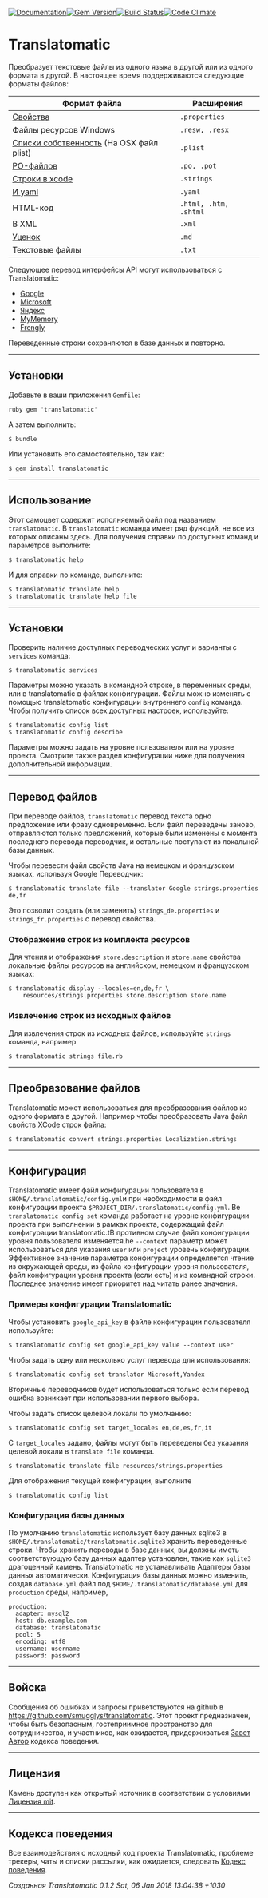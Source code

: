 [![Documentation](http://img.shields.io/badge/yard-docs-blue.svg)](http://www.rubydoc.info/gems/translatomatic)[![Gem Version](https://badge.fury.io/rb/translatomatic.svg)](https://badge.fury.io/rb/translatomatic)[![Build Status](https://travis-ci.org/smugglys/translatomatic.svg?branch=master)](https://travis-ci.org/smugglys/translatomatic)[![Code Climate](https://codeclimate.com/github/smugglys/translatomatic.svg)](https://codeclimate.com/github/smugglys/translatomatic)

# Translatomatic

Преобразует текстовые файлы из одного языка в другой или из одного формата в другой. В настоящее время поддерживаются следующие форматы файлов:

| Формат файла | Расширения |
| --- | --- |
| [Свойства](https://en.wikipedia.org/wiki/.properties) | `.properties` |
| Файлы ресурсов Windows | `.resw, .resx` |
| [Списки собственность](https://en.wikipedia.org/wiki/Property_list) (На OSX файл plist) | `.plist` |
| [PO-файлов](https://www.gnu.org/software/gettext/manual/html_node/PO-Files.html) | `.po, .pot` |
| [Строки в xcode](https://developer.apple.com/library/content/documentation/Cocoa/Conceptual/LoadingResources/Strings/Strings.html) | `.strings` |
| [И yaml](http://yaml.org/) | `.yaml` |
| HTML-код | `.html, .htm, .shtml` |
| В XML | `.xml` |
| [Уценок](https://en.wikipedia.org/wiki/Markdown) | `.md` |
| Текстовые файлы | `.txt` |

Следующее перевод интерфейсы API могут использоваться с Translatomatic:

- [Google](https://cloud.google.com/translate/)
- [Microsoft](https://www.microsoft.com/en-us/translator/translatorapi.aspx)
- [Яндекс](https://tech.yandex.com/translate/)
- [MyMemory](https://mymemory.translated.net/doc/)
- [Frengly](http://www.frengly.com/api)

Переведенные строки сохраняются в базе данных и повторно.

* * *

## Установки

Добавьте в ваши приложения `Gemfile`:

`ruby
gem 'translatomatic'
`

А затем выполнить:

    $ bundle

Или установить его самостоятельно, так как:

    $ gem install translatomatic

* * *

## Использование

Этот самоцвет содержит исполняемый файл под названием `translatomatic`. В `translatomatic` команда имеет ряд функций, не все из которых описаны здесь. Для получения справки по доступных команд и параметров выполните:

    $ translatomatic help

И для справки по команде, выполните:

    $ translatomatic translate help
    $ translatomatic translate help file

* * *

## Установки

Проверить наличие доступных переводческих услуг и варианты с `services` команда:

    $ translatomatic services

Параметры можно указать в командной строке, в переменных среды, или в translatomatic в файлах конфигурации. Файлы можно изменять с помощью translatomatic конфигурации внутреннего `config` команда. Чтобы получить список всех доступных настроек, используйте:

    $ translatomatic config list
    $ translatomatic config describe

Параметры можно задать на уровне пользователя или на уровне проекта. Смотрите также раздел конфигурации ниже для получения дополнительной информации.

* * *

## Перевод файлов

При переводе файлов, `translatomatic` перевод текста одно предложение или фразу одновременно. Если файл переведены заново, отправляются только предложений, которые были изменены с момента последнего перевода переводчик, и остальные поступают из локальной базы данных.

Чтобы перевести файл свойств Java на немецком и французском языках, используя Google Переводчик:

    $ translatomatic translate file --translator Google strings.properties de,fr

Это позволит создать (или заменить) `strings_de.properties` и `strings_fr.properties` с перевод свойства.

### Отображение строк из комплекта ресурсов

Для чтения и отображения `store.description` и `store.name` свойства локальные файлы ресурсов на английском, немецком и французском языках:

    $ translatomatic display --locales=en,de,fr \
        resources/strings.properties store.description store.name

### Извлечение строк из исходных файлов

Для извлечения строк из исходных файлов, используйте `strings` команда, например

    $ translatomatic strings file.rb

* * *

## Преобразование файлов

Translatomatic может использоваться для преобразования файлов из одного формата в другой. Например чтобы преобразовать Java файл свойств XCode строк файла:

    $ translatomatic convert strings.properties Localization.strings

* * *

## Конфигурация

Translatomatic имеет файл конфигурации пользователя в `$HOME/.translatomatic/config.yml`и при необходимости в файл конфигурации проекта `$PROJECT_DIR/.translatomatic/config.yml`. Вe `translatomatic config set` команда работает на уровне конфигурации проекта при выполнении в рамках проекта, содержащий файл конфигурации translatomatic.tВ противном случае файл конфигурации уровня пользователя изменяется.he `--context` параметр может использоваться для указания `user` или `project` уровень конфигурации. Эффективное значение параметра конфигурации определяется чтение из окружающей среды, из файла конфигурации уровня пользователя, файл конфигурации уровня проекта (если есть) и из командной строки. Последнее значение имеет приоритет над читать ранее значения.

### Примеры конфигурации Translatomatic

Чтобы установить `google_api_key` в файле конфигурации пользователя используйте:

    $ translatomatic config set google_api_key value --context user

Чтобы задать одну или несколько услуг перевода для использования:

    $ translatomatic config set translator Microsoft,Yandex

Вторичные переводчиков будет использоваться только если перевод ошибка возникает при использовании первого выбора.

Чтобы задать список целевой локали по умолчанию:

    $ translatomatic config set target_locales en,de,es,fr,it

С `target_locales` задано, файлы могут быть переведены без указания целевой локали в `translate file` команда.

    $ translatomatic translate file resources/strings.properties

Для отображения текущей конфигурации, выполните

    $ translatomatic config list

### Конфигурация базы данных

По умолчанию `translatomatic` использует базу данных sqlite3 в `$HOME/.translatomatic/translatomatic.sqlite3` хранить переведенные строки. Чтобы хранить переводы в базе данных, вы должны иметь соответствующую базу данных адаптер установлен, такие как `sqlite3` драгоценный камень. Translatomatic не устанавливать Адаптеры базы данных автоматически. Конфигурация базы данных можно изменить, создав `database.yml` файл под `$HOME/.translatomatic/database.yml` для `production` среды, например,

    production:
      adapter: mysql2
      host: db.example.com
      database: translatomatic
      pool: 5
      encoding: utf8
      username: username
      password: password

* * *

## Войска

Сообщения об ошибках и запросы приветствуются на github в https://github.com/smugglys/translatomatic. Этот проект предназначен, чтобы быть безопасным, гостеприимное пространство для сотрудничества, и участников, как ожидается, придерживаться [Завет Автор](http://contributor-covenant.org) кодекса поведения.

* * *

## Лицензия

Камень доступен как открытый источник в соответствии с условиями [Лицензия mit](https://opensource.org/licenses/MIT).

* * *

## Кодекса поведения

Все взаимодействия с исходный код проекта Translatomatic, проблеме трекеры, чаты и списки рассылки, как ожидается, следовать [Кодекс поведения](https://github.com/smugglys/translatomatic/blob/master/CODE_OF_CONDUCT.md).

_Созданная Translatomatic 0.1.2 Sat, 06 Jan 2018 13:04:38 +1030_
